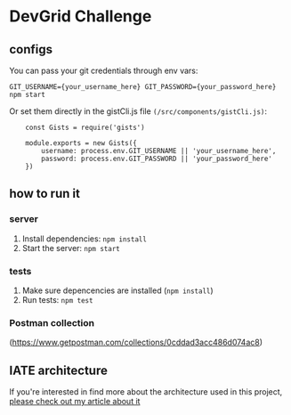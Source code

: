 # DevGrid Challenge

## configs
You can pass your git credentials through env vars:

```GIT_USERNAME={your_username_here} GIT_PASSWORD={your_password_here} npm start```

Or set them directly in the gistCli.js file `(/src/components/gistCli.js)`:

```
    const Gists = require('gists')

    module.exports = new Gists({
        username: process.env.GIT_USERNAME || 'your_username_here',
        password: process.env.GIT_PASSWORD || 'your_password_here'
    })
```

## how to run it

### server
1. Install dependencies: `npm install`
2. Start the server: `npm start`

### tests
1. Make sure depencencies are installed (`npm install`)
2. Run tests: `npm test`

### Postman collection
(https://www.getpostman.com/collections/0cddad3acc486d074ac8)

## IATE architecture
If you're interested in find more about the architecture used in this project, [please check out my article about it](https://www.linkedin.com/pulse/iate-yet-another-clean-architecture-andré-feijó-meirelles)
